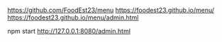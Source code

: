 https://github.com/FoodEst23/menu
https://foodest23.github.io/menu/
https://foodest23.github.io/menu/admin.html

npm start
http://127.0.0.1:8080/admin.html
